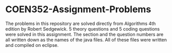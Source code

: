 # COEN352-Assignment-Problems
The problems in this repository are solved directly from Algorithms 4th edition by Robert Sedgewick. 5 theory questions and 5 coding questions were solved in this assignment. The section and the question numbers are all written down as the names of the java files. All of these files were written and compiled on eclipse.

